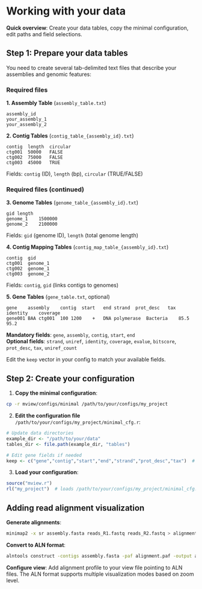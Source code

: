 # Working with your data

**Quick overview**: Create your data tables, copy the minimal configuration, edit paths and field selections.

## Step 1: Prepare your data tables

You need to create several tab-delimited text files that describe your assemblies and genomic features:

### Required files

**1. Assembly Table** (`assembly_table.txt`)
```
assembly_id
your_assembly_1
your_assembly_2
```

**2. Contig Tables** (`contig_table_{assembly_id}.txt`)
```
contig	length	circular
ctg001	50000	FALSE  
ctg002	75000	FALSE
ctg003	45000	TRUE
```
Fields: `contig` (ID), `length` (bp), `circular` (TRUE/FALSE)

### Required files (continued)

**3. Genome Tables** (`genome_table_{assembly_id}.txt`)
```
gid	length
genome_1	1500000
genome_2	2100000
```
Fields: `gid` (genome ID), `length` (total genome length)

**4. Contig Mapping Tables** (`contig_map_table_{assembly_id}.txt`)
```
contig	gid
ctg001	genome_1
ctg002	genome_1  
ctg003	genome_2
```
Fields: `contig`, `gid` (links contigs to genomes)

**5. Gene Tables** (`gene_table.txt`, optional)
```
gene	assembly	contig	start	end	strand	prot_desc	tax	identity	coverage
gene001	BAA	ctg001	100	1200	+	DNA polymerase	Bacteria	85.5	95.2
```
**Mandatory fields**: `gene`, `assembly`, `contig`, `start`, `end`  
**Optional fields**: `strand`, `uniref`, `identity`, `coverage`, `evalue`, `bitscore`, `prot_desc`, `tax`, `uniref_count`

Edit the `keep` vector in your config to match your available fields.

## Step 2: Create your configuration

1. **Copy the minimal configuration**:
```bash
cp -r mview/configs/minimal /path/to/your/configs/my_project
```

2. **Edit the configuration file** `/path/to/your/configs/my_project/minimal_cfg.r`:
```r
# Update data directories
example_dir <- "/path/to/your/data"
tables_dir <- file.path(example_dir, "tables")

# Edit gene fields if needed
keep <- c("gene","contig","start","end","strand","prot_desc","tax")  # customize as needed
```

3. **Load your configuration**:
```r
source("mview.r")
rl("my_project")  # loads /path/to/your/configs/my_project/minimal_cfg.r
```

## Adding read alignment visualization

**Generate alignments**: 
```bash
minimap2 -x sr assembly.fasta reads_R1.fastq reads_R2.fastq > alignment.paf
```

**Convert to ALN format**:
```bash
alntools construct -contigs assembly.fasta -paf alignment.paf -output alignment.aln
```

**Configure view**: Add alignment profile to your view file pointing to ALN files. The ALN format supports multiple visualization modes based on zoom level.
